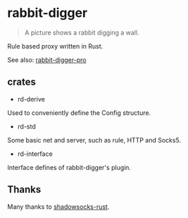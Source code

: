 # rabbit-digger

> A picture shows a rabbit digging a wall.

Rule based proxy written in Rust.

See also: [rabbit-digger-pro](https://github.com/rabbit-digger/rabbit-digger-pro)

## crates

* rd-derive

Used to conveniently define the Config structure.

* rd-std

Some basic net and server, such as rule, HTTP and Socks5.

* rd-interface

Interface defines of rabbit-digger's plugin.

## Thanks

Many thanks to [shadowsocks-rust](https://github.com/shadowsocks/shadowsocks-rust).
